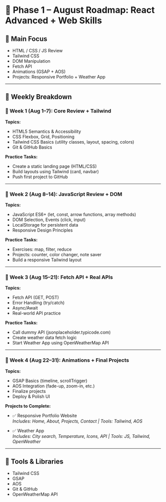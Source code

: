 # 🚀 Phase 1 – August Roadmap: React Advanced + Web Skills

## 🎯 Main Focus
- HTML / CSS / JS Review
- Tailwind CSS
- DOM Manipulation
- Fetch API
- Animations (GSAP + AOS)
- Projects: Responsive Portfolio + Weather App

---

## 📅 Weekly Breakdown

### 📌 Week 1 (Aug 1–7): Core Review + Tailwind
**Topics:**
- HTML5 Semantics & Accessibility
- CSS Flexbox, Grid, Positioning
- Tailwind CSS Basics (utility classes, layout, spacing, colors)
- Git & GitHub Basics

**Practice Tasks:**
- Create a static landing page (HTML/CSS)
- Build layouts using Tailwind (card, navbar)
- Push first project to GitHub

---

### 📌 Week 2 (Aug 8–14): JavaScript Review + DOM
**Topics:**
- JavaScript ES6+ (let, const, arrow functions, array methods)
- DOM Selection, Events (click, input)
- LocalStorage for persistent data
- Responsive Design Principles

**Practice Tasks:**
- Exercises: map, filter, reduce
- Projects: counter, color changer, note saver
- Build a responsive Tailwind layout

---

### 📌 Week 3 (Aug 15–21): Fetch API + Real APIs
**Topics:**
- Fetch API (GET, POST)
- Error Handling (try/catch)
- Async/Await
- Real-world API practice

**Practice Tasks:**
- Call dummy API (jsonplaceholder.typicode.com)
- Create weather data fetch logic
- Start Weather App using OpenWeatherMap API

---

### 📌 Week 4 (Aug 22–31): Animations + Final Projects
**Topics:**
- GSAP Basics (timeline, scrollTrigger)
- AOS Integration (fade-up, zoom-in, etc.)
- Finalize projects
- Deploy & Polish UI

**Projects to Complete:**
- ✅ Responsive Portfolio Website  
  _Includes: Home, About, Projects, Contact | Tools: Tailwind, AOS_

- ✅ Weather App  
  _Includes: City search, Temperature, Icons, API | Tools: JS, Tailwind, OpenWeather_

---

## 🧰 Tools & Libraries
- Tailwind CSS
- GSAP
- AOS
- Git & GitHub
- OpenWeatherMap API
